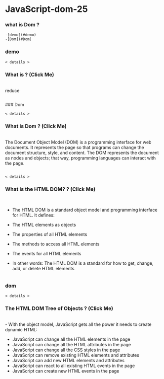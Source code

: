 # JavaScript-dom-25

### what is Dom ?

    -[demo](#demo)
    -[Dom](#Dom)

### demo

    < details >

<summary>
  <h3>What is ? (Click Me)</h3>
</summary>
<br >
 reduce

```js

```

</details>
### Dom

    < details >

<summary>
  <h3>What is Dom ? (Click Me)</h3>
</summary>
<br >
The Document Object Model (DOM) is a programming interface for web documents. It represents the page so that programs can change the document structure, style, and content. The DOM represents the document as nodes and objects; that way, programming languages can interact with the page.

```js

```

</details>

    < details >

<summary>
  <h3>What is the HTML DOM?
? (Click Me)</h3>
</summary>
<br >

- The HTML DOM is a standard object model and programming interface for HTML. It defines:

- The HTML elements as objects
- The properties of all HTML elements
- The methods to access all HTML elements
- The events for all HTML elements
- In other words: The HTML DOM is a standard for how to get, change, add, or delete HTML elements.

```js

```

### dom

    < details >

<summary>
  <h3>The HTML DOM Tree of Objects
? (Click Me)</h3>
</summary>
<br >
- With the object model, JavaScript gets all the power it needs to create dynamic HTML:

- JavaScript can change all the HTML elements in the page
- JavaScript can change all the HTML attributes in the page
- JavaScript can change all the CSS styles in the page
- JavaScript can remove existing HTML elements and attributes
- JavaScript can add new HTML elements and attributes
- JavaScript can react to all existing HTML events in the page
- JavaScript can create new HTML events in the page

```js

```

</details>
